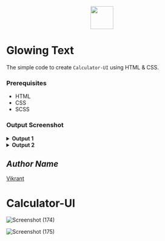<div align="center">
  <img height="60" src="https://user-images.githubusercontent.com/85709371/153715643-d0d2a5b8-3be9-41bc-9885-de1dc5808a20.png">
</div>

# Glowing Text
The simple code to create `Calculator-UI` using HTML & CSS.

### Prerequisites
- HTML
- CSS
- SCSS

### Output Screenshot
<details><summary><b>Output 1</b></summary>
  <p align="center">
    <a href="Outputs/output 1.png"><img src="https://user-images.githubusercontent.com/85709371/148973373-29a03fe9-ac8e-406c-8c22-a00efa508782.png" alt="output"></a>
  </p>
</details>
<details><summary><b>Output 2</b></summary>
  <p align="center">
    <a href="Outputs/output 2.png"><img src="https://user-images.githubusercontent.com/85709371/148973411-526165d5-6bfa-4730-9a86-034ae05a759e.png" alt="output"></a>
  </p>
</details>

<!-- Visit <a href="https://thevkrant.github.io/Glowing-Impossible/">Here</a> -->

## *Author Name*
[Vikrant](https://github.com/thevkrant)

# Calculator-UI
<!-- Visit <a href="https://vikrant-v28.github.io/Calculator-UI-0.1/">Here</a> -->

![Screenshot (174)](https://user-images.githubusercontent.com/85709371/148983222-09ffed5b-b63f-4aff-8b76-5b7be34956c9.png)

![Screenshot (175)](https://user-images.githubusercontent.com/85709371/148983360-a447e8a1-334d-4f16-9bd6-a473b9620048.png)
